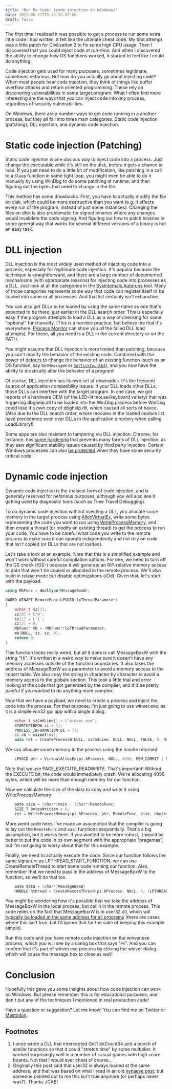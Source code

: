 ```yaml
---
title: "Run My Code! (code injection on Windows)"
date: 2023-08-27T15:13:28-07:00
draft: false
---
```


The first time I realized it was possible to get a process to run some extra little code I had written, it felt like the ultimate cheat code. My first attempt was a little patch for Civilization 2 to fix some high CPU usage. Then I discovered that you could inject code at *run-time*. And when I discovered the ability to *change* how OS functions worked, it started to feel like I could do anything!

Code injection gets used for many purposes, sometimes legitimate, sometimes nefarious. But how do you actually go about injecting code? When most people hear code injection, they think of things like buffer overflow attacks and return oriented programming. These rely on discovering vulnerabilities in some target program. What I often find more interesting are the ways that you can inject code into *any* process, regardless of security vulnerabilities.

On Windows, there are a number ways to get code running in a another process, but they all fall into three main categories. Static code injection (patching), DLL injection, and dynamic code injection.

# Static code injection (Patching)

Static code injection is one obvious way to inject code into a process. Just change the executable while it's still on the disk, before it gets a chance to load. If you just need to do a little bit of modification, like patching in a call to a ```Sleep``` function in some tight loop, you might even be able to do it manually by using WinDbg to do some patching at runtime, and then figuring out the bytes that need to change in the file.

This method has some drawbacks. First, you have to actually modify the file on disk, which could be more destructive than you want (e.g. it affects every run of the program, instead of just some instances). Changing the files on disk is also problematic for signed binaries where any changes would invalidate the code signing. And figuring out how to patch binaries in some general way that works for several different versions of a binary is not an easy task.

# DLL injection

DLL injection is the most widely used method of injecting code into a process, especially for *legitimate* code injection. It's popular because the technique is straightforward, and there are a large number of documented mechanisms (with appropriate reasons) for injecting code into processes as a DLL. Just look at all the categories in the [Sysinternals Autoruns](https://learn.microsoft.com/en-us/sysinternals/downloads/autoruns) tool. Many of those categories represents some way that code can register itself to be loaded into some or all processes. And that list certainly isn't exhaustive.

You can also get DLLs to be loaded by using the same name as one that's expected to be there, just earlier in the DLL search order. This is especially easy if the program attempts to load a DLL as a way of checking for some "optional" functionality. (This is a horrible practice, but believe me that it's everywhere. [Process Monitor](https://learn.microsoft.com/en-us/sysinternals/downloads/procmon) can show you all the failed DLL load attempts). For those, all you need is a DLL in the current directory or on the PATH.

You might assume that DLL injection is more limited than patching, because you can't modify the behavior of the existing code. Combined with the power of [detours](https://github.com/microsoft/Detours) to change the behavior of an existing function (such as an OS function, say ```GetMessageW``` or <a aria-describedby="footnote-label" href="#tickcount">```GetTickCount64```</a>), and you now have the ability to drastically alter the behavior of a program!

Of course, DLL injection has its own set of downsides. It's the frequent source of application compatibility issues. If your DLL loads other DLLs, those DLLs can interfere with the target program. In one case, we got reports of a hardware OEM (of the LED-lit mouse/keyboard variety) that was triggering dbghelp.dll to be loaded into the WinDbg process before WinDbg could load it's *own* copy of dbghelp.dll, which caused all sorts of havoc. (Also due to the DLL search order, where modules in the loaded module list have precedence even over DLLs in the application directory when calling LoadLibrary!)

Some apps are also resistant to tampering via DLL injection. Chrome, for instance, has [some hardening](https://blog.chromium.org/2017/11/reducing-chrome-crashes-caused-by-third.html) that prevents many forms of DLL injection, as they saw significant stability issues caused by third party injection. Certain Windows processes can also [be protected](https://learn.microsoft.com/en-us/windows/win32/services/protecting-anti-malware-services-) when they have some security critical code .

# Dynamic code injection

Dynamic code injection is the trickiest form of code injection, and is generally reserved for nefarious purposes, although you will also see it getting used by diagnostic tools (such as Time Travel Debugging).

To do dynamic code injection without injecting a DLL, you allocate some memory in the target process using [AllocVirtualEx](https://learn.microsoft.com/en-us/windows/win32/api/memoryapi/nf-memoryapi-virtualallocex), write some bytes representing the code you want to run using [WriteProcessMemory](https://learn.microsoft.com/en-us/windows/win32/api/memoryapi/nf-memoryapi-writeprocessmemory), and then create a thread (or modify an existing thread) to get the process to run your code. You have to be careful what code you write to the remote process to make sure it can operate independently and not rely on code that *isn't* copied (or DLLs that are not loaded).

Let's take a look at an example. Note that this is a simplified example and won't work without careful compilation options. For one, we need to turn off the GS check (/GS-) because it will generate an RIP-relative memory access to data that won't be copied or allocated in the remote process. We'll also build in relase mode but disable optimizations (/Od). Given that, let's start with the payload.

```c++
using MbFunc = decltype(MessageBoxW);

DWORD WINAPI RemoteFunc(LPVOID lpThreadParameter)
{
    wchar_t sz[3];
    sz[0] = L'H';
    sz[1] = L'i';
    sz[2] = 0;
    MbFunc* mb = (MbFunc*)lpThreadParameter;
    mb(NULL, sz, sz, 0);
    return 0;
}
```

This function looks really weird, but all it does is call MessageBoxW with the string "Hi". It's written in a weird way to make sure it doesn't have any memory accesses outside of the function boundaries. It also takes the address of MessageBoxW as a parameter to avoid a memory access to the import table. We also copy the string in character by character to avoid a memory access to the globals section. This took a little trial and error looking at the code that got generated by the compiler, and it'd be pretty painful if you wanted to do anything more complex.

Now that we have a payload, we need to create a process and inject the code into the process. For that purpose, I'm just going to use winver.exe, as it is a simple win32 gui app with a single dialog.

```c++
    wchar_t szCmdLine[] = L"winver.exe";
    STARTUPINFOW si = {};
    PROCESS_INFORMATION pi = {};
    si.cb = sizeof(si);
    auto ret = CreateProcessW(NULL, szCmdLine, NULL, NULL, FALSE, 0, NULL, NULL, &si, &pi);
```

We can allocate some memory in the process using the handle returned:

```c++
    LPVOID ptr = VirtualAllocEx(pi.hProcess, NULL, 4096, MEM_COMMIT | MEM_RESERVE, PAGE_EXECUTE_READWRITE);
```

Note that we use PAGE_EXECUTE_READWRITE. That's important! Without the EXECUTE bit, the code would immediately crash. We're allocating 4096 bytes, which will be more than enough memory for our function.

Now we calculate the size of the data to copy and write it using WriteProcessMemory:

```c++
    auto size = (char*)main - (char*)RemoteFunc;
    SIZE_T bytesWritten = 0;
    ret = WriteProcessMemory(pi.hProcess, ptr, RemoteFunc, size, &bytesWritten);
```

More weird code here. I've made an assumption that the compiler is going to lay out the ```RemoteFunc``` and ```main``` functions sequentially. That's a big assumption, but it works here. If you wanted to be more robust, it would be better to put the code in its own segment with the appropriate "pragamas", but I'm not going to worry about that for this example.

Finally, we need to actually execute the code. Since our function follows the same signature as LPTHREAD_START_FUNCTION, we can use CreateRemoteThread to start some code running our function. Also, remember that we need to pass in the address of MessageBoxW to the function, so we'll do that too.

```c++
    auto data = (char*)MessageBoxW;
    HANDLE hthread = CreateRemoteThread(pi.hProcess, NULL, 0, (LPTHREAD_START_ROUTINE)ptr, data, 0, NULL);
```

You might be wondering how it's possible that we take the address of MessageBoxW in the local process, but call it in the remote process. This code relies on the fact that MessageBoxW is in user32.dll, which will <a aria-describedby="footnote-label" href="#user32">typically be loaded at the same address for all programs</a> (there are cases where this isn't true, but I'll ignore that for the sake of keeping this example simple).

Run this code and you have remote code injection on the winver.exe process, which you will see by a dialog box that says "Hi". And you can confirm that it's part of winver.exe process by closing the winver dialog, which will cause the message box to close as well!

# Conclusion

Hopefully this gave you some insights about how code injection can work on Windows. But please remember this is for educational purposes, and don't put any of the techniques I mentioned in real production code!

Have a question or suggestion? Let me know! You can find me on [Twitter](https://twitter.com/timmisiak) or [Mastodon](https://dbg.social/@tim).

<footer>
  <h2 id="footnote-label">Footnotes</h2>
  <ol>
  <li id="tickcount">I once wrote a DLL that intercepted GetTickCount64 and a bunch of similar functions so that it could "stretch time" by some multiplier. It worked surprisingly well in a number of casual games with high score boards. Not that I would ever cheat of course...
  </li>
  <li id="user32">Originally this post said that user32 is always loaded at the same address, and that was based on what I read in an old <a href="http://www.nynaeve.net/?p=198">nynaeve post</a>, but someone pointed out to me this isn't true anymore (or perhaps never was?). Thanks JCAB!
  </li>
  </ol>
</footer>
